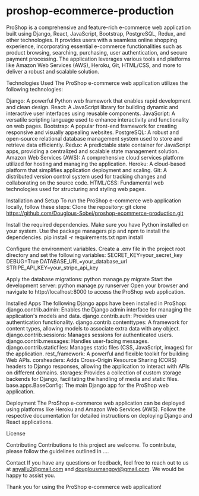 # proshop-ecommerce-production

ProShop is a comprehensive and feature-rich e-commerce web application built using Django, React, JavaScript, Bootstrap, PostgreSQL, Redux, and other technologies. It provides users with a seamless online shopping experience, incorporating essential e-commerce functionalities such as product browsing, searching, purchasing, user authentication, and secure payment processing. The application leverages various tools and platforms like Amazon Web Services (AWS), Heroku, Git, HTML/CSS, and more to deliver a robust and scalable solution.

Technologies Used
The ProShop e-commerce web application utilizes the following technologies:

Django: A powerful Python web framework that enables rapid development and clean design.
React: A JavaScript library for building dynamic and interactive user interfaces using reusable components.
JavaScript: A versatile scripting language used to enhance interactivity and functionality on web pages.
Bootstrap: A popular front-end framework for creating responsive and visually appealing websites.
PostgreSQL: A robust and open-source relational database management system used to store and retrieve data efficiently.
Redux: A predictable state container for JavaScript apps, providing a centralized and scalable state management solution.
Amazon Web Services (AWS): A comprehensive cloud services platform utilized for hosting and managing the application.
Heroku: A cloud-based platform that simplifies application deployment and scaling.
Git: A distributed version control system used for tracking changes and collaborating on the source code.
HTML/CSS: Fundamental web technologies used for structuring and styling web pages.

Installation and Setup
To run the ProShop e-commerce web application locally, follow these steps:
Clone the repository:
git clone https://github.com/Douglous-Sobei/proshop-ecommerce-production.git

Install the required dependencies. Make sure you have Python installed on your system. Use the package managers pip and npm to install the dependencies.
pip install -r requirements.txt
npm install

Configure the environment variables. Create a .env file in the project root directory and set the following variables:
SECRET_KEY=your_secret_key
DEBUG=True
DATABASE_URL=your_database_url
STRIPE_API_KEY=your_stripe_api_key

Apply the database migrations:
python manage.py migrate
Start the development server:
python manage.py runserver
Open your browser and navigate to http://localhost:8000 to access the ProShop web application.

Installed Apps
The following Django apps have been installed in ProShop:
django.contrib.admin: Enables the Django admin interface for managing the application's models and data.
django.contrib.auth: Provides user authentication functionality.
django.contrib.contenttypes: A framework for content types, allowing models to associate extra data with any object.
django.contrib.sessions: Manages sessions for authenticated users.
django.contrib.messages: Handles user-facing messages.
django.contrib.staticfiles: Manages static files (CSS, JavaScript, images) for the application.
rest_framework: A powerful and flexible toolkit for building Web APIs.
corsheaders: Adds Cross-Origin Resource Sharing (CORS) headers to Django responses, allowing the application to interact with APIs on different domains.
storages: Provides a collection of custom storage backends for Django, facilitating the handling of media and static files.
base.apps.BaseConfig: The main Django app for the ProShop web application.

Deployment
The ProShop e-commerce web application can be deployed using platforms like Heroku and Amazon Web Services (AWS). Follow the respective documentation for detailed instructions on deploying Django and React applications.

License


Contributing
Contributions to this project are welcome. To contribute, please follow the guidelines outlined in ....

Contact
If you have any questions or feedback, feel free to reach out to us at anyallu2@gmail.com and douglousmangoyi@gmail.com. We would be happy to assist you.

Thank you for using the ProShop e-commerce web application!
